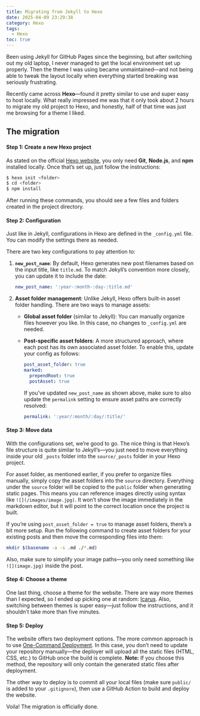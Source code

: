 ```yaml
---
title: Migrating from Jekyll to Hexo
date: 2025-04-09 23:29:38
category: Hexo
tags:
  - Hexo
toc: true
---
```




Been using Jekyll for GitHub Pages since the beginning, but after switching out my old laptop, I never managed to get the local environment set up properly. Then the theme I was using became unmaintained—and not being able to tweak the layout locally when everything started breaking was seriously frustrating.

Recently came across **Hexo**—found it pretty similar to use and super easy to host locally. What really impressed me was that it only took about 2 hours to migrate my old project to Hexo, and honestly, half of that time was just me browsing for a theme I liked.

## The migration

#### Step 1: Create a new Hexo project

As stated on the official [Hexo website](https://hexo.io/docs/setup), you only need **Git**, **Node.js**, and **npm** installed locally. Once that’s set up, just follow the instructions:

```bash
$ hexo init <folder>
$ cd <folder>
$ npm install
```

After running these commands, you should see a few files and folders created in the project directory.

#### Step 2: Configuration

Just like in Jekyll, configurations in Hexo are defined in the `_config.yml` file. You can modify the settings there as needed.

There are two key configurations to pay attention to:

1. **`new_post_name`**:
    By default, Hexo generates new post filenames based on the input title, like `title.md`. To match Jekyll’s convention more closely, you can update it to include the date:

   ```yaml
   new_post_name: ':year-:month-:day-:title.md'
   ```

2. **Asset folder management**:
    Unlike Jekyll, Hexo offers built-in asset folder handling. There are two ways to manage assets:

   * **Global asset folder** (similar to Jekyll):
      You can manually organize files however you like. In this case, no changes to `_config.yml` are needed.

   - **Post-specific asset folders**:
      A more structured approach, where each post has its own associated asset folder. To enable this, update your config as follows:

     ```yaml
     post_asset_folder: true
     marked:
       prependRoot: true
       postAsset: true
     ```

     If you’ve updated `new_post_name` as shown above, make sure to also update the `permalink` setting to ensure asset paths are correctly resolved:

     ```yaml
     permalink: ':year/:month/:day/:title/'
     ```



#### Step 3: Move data

With the configurations set, we’re good to go. The nice thing is that Hexo’s file structure is quite similar to Jekyll’s—you just need to move everything inside your old `_posts` folder into the `source/_posts` folder in your Hexo project.

For asset folder, as mentioned earlier, if you prefer to organize files manually, simply copy the asset folders into the `source` directory. Everything under the `source` folder will be copied to the `public` folder when generating static pages. This means you can reference images directly using syntax like `![](/images/image.jpg)`. It won’t show the image immediately in the markdown editor, but it will point to the correct location once the project is built.

If you’re using `post_asset_folder = true` to manage asset folders, there’s a bit more setup. Run the following command to create asset folders for your existing posts and then move the corresponding files into them:

```bash
mkdir $(basename -a -s .md ./*.md)
```

Also, make sure to simplify your image paths—you only need something like `![](image.jpg)` inside the post.

#### Step 4: Choose a theme

One last thing, choose a theme for the website. There are way more themes than I expected, so I ended up picking one at random: [Icarus](https://ppoffice.github.io/hexo-theme-icarus/). Also, switching between themes is super easy—just follow the instructions, and it shouldn’t take more than five minutes.

#### Step 5: Deploy

The website offers two deployment options. The more common approach is to use [One-Command Deployment](https://hexo.io/docs/one-command-deployment). In this case, you don’t need to update your repository manually—the deployer will upload all the static files (HTML, CSS, etc.) to GitHub once the build is complete.
**Note:** If you choose this method, the repository will only contain the generated static files after deployment.



The other way to deploy is to commit all your local files (make sure `public/` is added to your `.gitignore`), then use a GitHub Action to build and deploy the website.

Voila! The migration is officially done.

